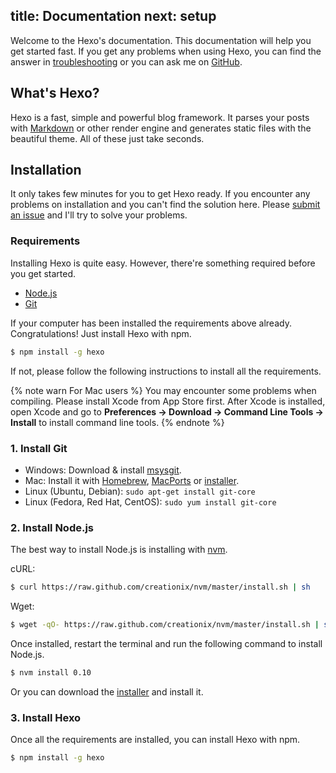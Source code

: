 title: Documentation
next: setup
---
Welcome to the Hexo's documentation. This documentation will help you get started fast. If you get any problems when using Hexo, you can find the answer in [troubleshooting](troubleshooting.html) or you can ask me on [GitHub](https://github.com/tommy351/hexo/issues).

## What's Hexo?

Hexo is a fast, simple and powerful blog framework. It parses your posts with [Markdown](http://daringfireball.net/projects/markdown/) or other render engine and generates static files with the beautiful theme. All of these just take seconds.

## Installation

It only takes few minutes for you to get Hexo ready. If you encounter any problems on installation and you can't find the solution here. Please [submit an issue](https://github.com/tommy351/hexo/issues) and I'll try to solve your problems.

### Requirements

Installing Hexo is quite easy. However, there're something required before you get started.

- [Node.js](http://nodejs.org/)
- [Git](http://git-scm.com/)

If your computer has been installed the requirements above already. Congratulations! Just install Hexo with npm.

``` bash
$ npm install -g hexo
```

If not, please follow the following instructions to install all the requirements.

{% note warn For Mac users %}
You may encounter some problems when compiling. Please install Xcode from App Store first. After Xcode is installed, open Xcode and go to **Preferences -> Download -> Command Line Tools -> Install** to install command line tools.
{% endnote %}

### 1. Install Git

- Windows: Download & install [msysgit](http://code.google.com/p/msysgit/).
- Mac: Install it with [Homebrew](http://mxcl.github.com/homebrew/), [MacPorts](http://www.macports.org/) or [installer](http://code.google.com/p/git-osx-installer/).
- Linux (Ubuntu, Debian): `sudo apt-get install git-core`
- Linux (Fedora, Red Hat, CentOS): `sudo yum install git-core`
	
### 2. Install Node.js
	
The best way to install Node.js is installing with [nvm](https://github.com/creationix/nvm).

cURL:

``` bash
$ curl https://raw.github.com/creationix/nvm/master/install.sh | sh
```

Wget:

``` bash
$ wget -qO- https://raw.github.com/creationix/nvm/master/install.sh | sh
```

Once installed, restart the terminal and run the following command to install Node.js.

``` bash
$ nvm install 0.10
```
	
Or you can download the [installer](http://nodejs.org/) and install it.
	
### 3. Install Hexo
	
Once all the requirements are installed, you can install Hexo with npm.

``` bash
$ npm install -g hexo
```